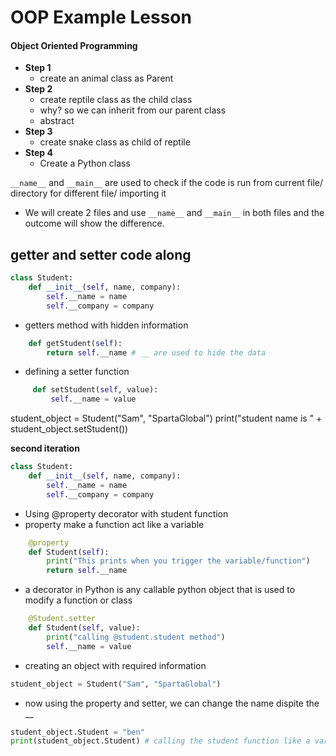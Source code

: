 # OOP Example Lesson
#### Object Oriented Programming

- **Step 1**
  - create an animal class as Parent
- **Step 2**
  - create reptile class as the child class
  - why? so we can inherit from our parent class
  - abstract
- **Step 3**
  - create snake class as child of reptile
- **Step 4**
  - Create a Python class

`__name__` and `__main__` are used to check if the code is run from current file/ directory for different file/ importing it
- We will create 2 files and use `__name__` and `__main__` in both files and the outcome will show the difference.

## getter and setter code along
```python
class Student:
    def __init__(self, name, company):
        self.__name = name
        self.__company = company
```
- getters method with hidden information
```python
    def getStudent(self):
        return self.__name # __ are used to hide the data

```
- defining a setter function
```python
     def setStudent(self, value):
         self.__name = value
```

student_object = Student("Sam", "SpartaGlobal")
print("student name is " + student_object.setStudent())

**second iteration**

```python 
class Student:
    def __init__(self, name, company):
        self.__name = name
        self.__company = company
```
- Using @property decorator with student function
- property make a function act like a variable
```python
    @property
    def Student(self):
        print("This prints when you trigger the variable/function")
        return self.__name
```
- a decorator in Python is any callable python object that is used to modify a function or class
```python
    @Student.setter
    def Student(self, value):
        print("calling @student.student method")
        self.__name = value
```
- creating an object with required information
```python
student_object = Student("Sam", "SpartaGlobal")
```
- now using the property and setter, we can change the name dispite the __
```python
student_object.Student = "ben"
print(student_object.Student) # calling the student function like a variable
```